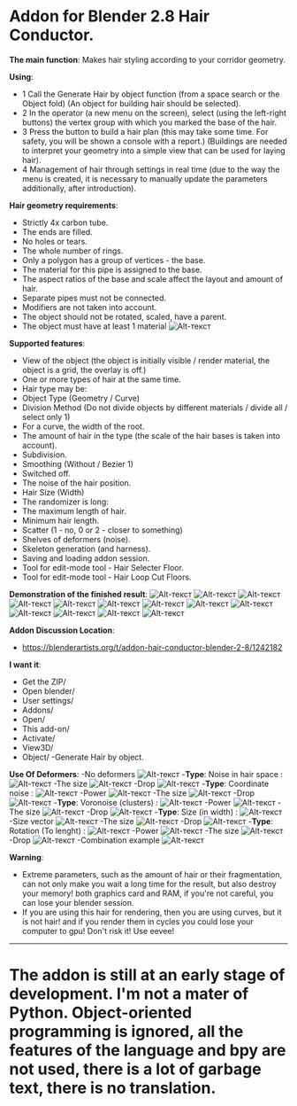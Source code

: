 # Addon for Blender 2.8 Hair Conductor.

**The main function**: 
Makes hair styling according to your corridor geometry.

**Using**: 
 - 1 Call the Generate Hair by object function (from a space search or the Object fold) (An object for building hair should be selected).
 - 2 In the operator (a new menu on the screen), select (using the left-right buttons) the vertex group with which you marked the base of the hair.
 - 3 Press the button to build a hair plan (this may take some time. For safety, you will be shown a console with a report.) (Buildings are needed to interpret your geometry into a  simple view that can be used for laying hair).
 - 4 Management of hair through settings in real time (due to the way the menu is created, it is necessary to manually update the parameters additionally, after introduction).

**Hair geometry requirements**:
 - Strictly 4x carbon tube.
 - The ends are filled.
 - No holes or tears.
 - The whole number of rings.
 - Only a polygon has a group of vertices - the base.
 - The material for this pipe is assigned to the base.
 - The aspect ratios of the base and scale affect the layout and amount of hair.
 - Separate pipes must not be connected.
 - Modifiers are not taken into account.
 - The object should not be rotated, scaled, have a parent.
 - The object must have at least 1 material
![Alt-текст](https://cdn.discordapp.com/attachments/340195875399663617/731649425130127420/1.png "One hair element cutaway")

**Supported features**: 
 - View of the object (the object is initially visible / render material, the object is a grid, the overlay is off.)
 - One or more types of hair at the same time.
 - Hair type may be:
 - Object Type (Geometry / Curve)
 - Division Method (Do not divide objects by different materials / divide all / select only 1)
 - For a curve, the width of the root.
 - The amount of hair in the type (the scale of the hair bases is taken into account).
 - Subdivision.
 - Smoothing (Without / Bezier 1)
 - Switched off.
 - The noise of the hair position.
 - Hair Size (Width)
 - The randomizer is long:
 - The maximum length of hair.
 - Minimum hair length.
 - Scatter (1 - no, 0 or 2 - closer to something)
 - Shelves of deformers (noise).
 - Skeleton generation (and harness).
 - Saving and loading addon session.
 - Tool for edit-mode tool - Hair Selecter Floor.
 - Tool for edit-mode tool - Hair Loop Cut Floors.

**Demonstration of the finished result**: 
![Alt-текст](https://cdna.artstation.com/p/assets/images/images/029/099/810/large/mod-____-man-1-1-2.jpg?1596463522 "One hair element cutaway")
![Alt-текст](https://cdna.artstation.com/p/assets/images/images/029/099/814/large/mod-____-man-1-1-3.jpg?1596463531 "One hair element cutaway")
![Alt-текст](https://cdna.artstation.com/p/assets/images/images/029/102/674/large/mod-____-girl-1-1-2.jpg?1596469609 "One hair element cutaway")
![Alt-текст](https://cdnb.artstation.com/p/assets/images/images/029/102/671/large/mod-____-girl-1-1-3.jpg?1596469594 "One hair element cutaway")
![Alt-текст](https://cdnb.artstation.com/p/assets/images/images/028/696/445/large/mod-____-render-test-1-1-1.jpg?1595249808 "One hair element cutaway")
![Alt-текст](https://cdnb.artstation.com/p/assets/images/images/028/696/463/large/mod-____-render-test-1-2-1.jpg?1595249822 "One hair element cutaway")
![Alt-текст](https://cdna.artstation.com/p/assets/images/images/028/791/780/large/mod-____-srgvzsaerv-1-1-1.jpg?1595518164 "One hair element cutaway")
![Alt-текст](https://cdna.artstation.com/p/assets/images/images/028/791/788/large/mod-____-srgvzsaerv-1-2-1.jpg?1595518172 "One hair element cutaway")
![Alt-текст](https://cdnb.artstation.com/p/assets/images/images/028/791/795/large/mod-____-srgvzsaerv-1-3-1.jpg?1595518179 "One hair element cutaway")
![Alt-текст](https://cdna.artstation.com/p/assets/images/images/028/791/804/large/mod-____-srgvzsaerv-1-4-1.jpg?1595518187 "One hair element cutaway")
![Alt-текст](https://cdnb.artstation.com/p/assets/images/images/028/791/823/large/mod-____-srgvzsaerv-1-6-1.jpg?1595518201 "One hair element cutaway")
![Alt-текст](https://cdna.artstation.com/p/assets/images/images/028/791/832/large/mod-____-srgvzsaerv-1-7-1.jpg?1595518208 "One hair element cutaway")
![Alt-текст](https://cdnb.artstation.com/p/assets/images/images/028/791/839/large/mod-____-srgvzsaerv-1-8-1.jpg?1595518216 "One hair element cutaway")

**Addon Discussion Location**:
- https://blenderartists.org/t/addon-hair-conductor-blender-2-8/1242182

**I want it**: 
 - Get the ZIP/
 - Open blender/
 - User settings/
 - Addons/
 - Open/
 - This add-on/
 - Activate/
 - View3D/
 - Object/
 -Generate Hair by object.
 
**Use Of Deformers**:
-No deformers
![Alt-текст](https://cdn.discordapp.com/attachments/340195875399663617/745006060909232219/first_1-1-1.png "No deformers")
-**Type**: Noise in hair space : 
![Alt-текст](https://cdn.discordapp.com/attachments/340195875399663617/745006064189046874/first_1-2-1.png "Noise in hair space")
-The size
![Alt-текст](https://cdn.discordapp.com/attachments/340195875399663617/745006067578175590/first_1-2-2.png "The size")
-Drop
![Alt-текст](https://cdn.discordapp.com/attachments/340195875399663617/745006070820372540/first_1-2-3.png "Drop")
-**Type**: Coordinate noise : 
![Alt-текст](https://cdn.discordapp.com/attachments/340195875399663617/745006074742177912/first_1-3-1.png "Coordinate noise")
-Power
![Alt-текст](https://cdn.discordapp.com/attachments/340195875399663617/745006076528951387/first_1-3-2.png "Power")
-The size
![Alt-текст](https://cdn.discordapp.com/attachments/340195875399663617/745006103720362126/first_1-3-3.png "The size")
-Drop
![Alt-текст](https://cdn.discordapp.com/attachments/340195875399663617/745006106580877343/first_1-3-4.png "Drop")
-**Type**: Voronoise (clusters) : 
![Alt-текст](https://cdn.discordapp.com/attachments/340195875399663617/745006111022907482/first_1-4-1a.png "Voronoise clusters")
-Power
![Alt-текст](https://cdn.discordapp.com/attachments/340195875399663617/745006113216397352/first_1-4-2a.png "Power")
-The size
![Alt-текст](https://cdn.discordapp.com/attachments/340195875399663617/745006116206936134/first_1-4-3a.png "The size")
-Drop
![Alt-текст](https://cdn.discordapp.com/attachments/340195875399663617/745006120275410994/first_1-4-4a.png "Drop")
-**Type**: Size (in width) : 
![Alt-текст](https://cdn.discordapp.com/attachments/340195875399663617/745006143977553971/first_1-5-1.png "Size (in width)")
-Size vector
![Alt-текст](https://cdn.discordapp.com/attachments/340195875399663617/745006146372501544/first_1-5-2.png "Size vector")
-The size
![Alt-текст](https://cdn.discordapp.com/attachments/340195875399663617/745006150096912384/first_1-5-3.png "The size")
-Drop
![Alt-текст](https://cdn.discordapp.com/attachments/340195875399663617/745006154400399580/first_1-5-4.png "Drop")
-**Type**: Rotation (To lenght) : 
![Alt-текст](https://cdn.discordapp.com/attachments/340195875399663617/745006158015889480/first_1-6-1.png "Rotation (To lenght)")
-Power
![Alt-текст](https://cdn.discordapp.com/attachments/340195875399663617/745006161157423184/first_1-6-2.png "Power")
-The size
![Alt-текст](https://cdn.discordapp.com/attachments/340195875399663617/745006180665131238/first_1-6-3.png "The size")
-Drop
![Alt-текст](https://cdn.discordapp.com/attachments/340195875399663617/745006181684215938/first_1-6-4.png "Drop")
-Combination example
![Alt-текст](https://cdn.discordapp.com/attachments/340195875399663617/745006184716566579/first_1-7-1.png "Combination example")

 **Warning**:
 - Extreme parameters, such as the amount of hair or their fragmentation, can not only make you wait a long time for the result, but also destroy your memory! both graphics card and RAM, if you're not careful, you can lose your blender session.
 - If you are using this hair for rendering, then you are using curves, but it is not hair! and if you render them in cycles you could lose your computer to gpu! Don't risk it! Use eevee!
____
# The addon is still at an early stage of development. I'm not a mater of Python. Object-oriented programming is ignored, all the features of the language and bpy are not used, there is a lot of garbage text, there is no translation.
